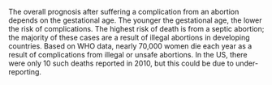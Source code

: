 The overall prognosis after suffering a complication from an abortion depends on the gestational age. The younger the gestational age, the lower the risk of complications. The highest risk of death is from a septic abortion; the majority of these cases are a result of illegal abortions in developing countries. Based on WHO data, nearly 70,000 women die each year as a result of complications from illegal or unsafe abortions. In the US, there were only 10 such deaths reported in 2010, but this could be due to under-reporting.